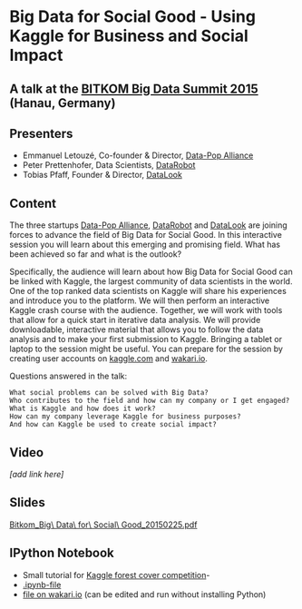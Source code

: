 # Big Data for Social Good - Using Kaggle for Business and Social Impact
## A talk at the [BITKOM Big Data Summit 2015](http://www.bitkom-bigdata.de/) (Hanau, Germany)

## Presenters
- Emmanuel Letouzé, Co-founder & Director, [Data-Pop Alliance](http://www.datapopalliance.org/)
- Peter Prettenhofer, Data Scientists, [DataRobot](http://www.datarobot.com/)
- Tobias Pfaff, Founder & Director, [DataLook](http://datalook.io/)

## Content
The three startups [Data-Pop Alliance](http://www.datapopalliance.org/), [DataRobot](http://www.datarobot.com/) and [DataLook](http://datalook.io/) are joining forces to advance the field of Big Data for Social Good. In this interactive session you will learn about this emerging and promising field. What has been achieved so far and what is the outlook?

Specifically, the audience will learn about how Big Data for Social Good can be linked with Kaggle, the largest community of data scientists in the world. One of the top ranked data scientists on Kaggle will share his experiences and introduce you to the platform. We will then perform an interactive Kaggle crash course with the audience. Together, we will work with tools that allow for a quick start in iterative data analysis. We will provide downloadable, interactive material that allows you to follow the data analysis and to make your first submission to Kaggle. Bringing a tablet or laptop to the session might be useful. You can prepare for the session by creating user accounts on [kaggle.com](http://www.kaggle.com/) and [wakari.io](http://wakari.io).

Questions answered in the talk:

    What social problems can be solved with Big Data?
    Who contributes to the field and how can my company or I get engaged?
    What is Kaggle and how does it work?
    How can my company leverage Kaggle for business purposes?
    And how can Kaggle be used to create social impact?


## Video
_[add link here]_

## Slides
[Bitkom_Big\ Data\ for\ Social\ Good_20150225.pdf](https://github.com/pprett/bitkom-2015-covertype/raw/master/Bitkom_Big%20Data%20for%20Social%20Good_20150225.pdf)

## IPython Notebook
- Small tutorial for [Kaggle forest cover competition](http://www.kaggle.com/c/forest-cover-type-prediction)- 
- [.ipynb-file](http://nbviewer.ipython.org/github/pprett/bitkom-2015-covertype/blob/master/covertype.ipynb)
- [file on wakari.io](https://wakari.io/sharing/bundle/pprett/bitkom) (can be edited and run without installing Python)

